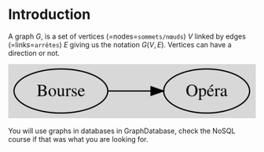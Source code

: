 # Introduction

A graph $G$, is a set of vertices (=nodes=`sommets/nœuds`) $V$
linked by edges (=links=`arrêtes`) $E$ giving us the notation
$G(V, E)$. Vertices can have a direction or not.

![example](example.svg)

You will use graphs in databases in GraphDatabase,
check the NoSQL course if that was what you are looking
for.
